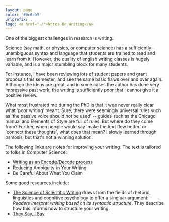 ```yaml
---
layout: page
color: '#0c6a99'
urlprefix: .
logo: <a href="./">Notes On Writing</a>
---
```

<style>
.peach { background: #FBE5D6; }
.blue { background: #B4C7E7; }
</style>



One of the biggest challenges in research is writing.  

Science (say math, or physics, or computer science) has a sufficiently unambiguous syntax and language that students are trained to read and learn from it.  However, the quality of english writing classes is hugely variable, and is a major stumbling block for many students.  

For instance, I have been reviewing lots of student papers and grant proposals this semester, and see the same basic flaws over and over again.  Although the ideas are great, and in some cases the author has done very impressive past work, the writing is sufficiently poor that I cannot give it a positive review.

What most frustrated me during the PhD is that it was never really clear what 'poor writing' meant.  Sure, there were seemingly universal rules such as 'the passive voice should not be used' -- guides such as the Chicago manual and Elements of Style are full of rules.  But where do they come from?  Further, when people would say 'make the text flow better' or 'connect these thoughts',  what does that mean?  I slowly learned through osmosis, but that's not a winning solution.  

The following links are notes for improving your writing.  The text is tailored to folks in Computer Science:

* [Writing as an Encode/Decode process](./encdec)
* Reducing Ambiguity in Your Writing
* Be Careful About What You Claim


Some good resources include: 

* [The Science of Scientific Writing](http://image.sciencenet.cn/olddata/kexue.com.cn/upload/blog/file/2010/10/20101022939399411.pdf) draws from the fields of rhetoric, linguistics and cognitive psychology to offer a singluar argument: *Readers interpret writing based on its syntactic structure*.  They describe how this informs how to structure your writing.
* [They Say, I Say](https://www.amazon.com/They-Say-Matter-Academic-Writing/dp/039393361X)



